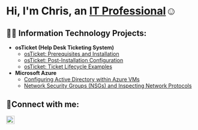<h1>Hi, I'm Chris, an <a href="https://linkedin.com/in/Josh">IT Professional</a>☺</h1>

<h2>👨‍💻 Information Technology Projects:</h2>

- <b>osTicket (Help Desk Ticketing System)</b>
  - [osTicket: Prerequisites and Installation](https://github.com/Chris-b2/osticket-prereqs)
  - [osTicket: Post-Installation Configuration](https://github.com/Chris-b2/post-install-config)
  - [osTicket: Ticket Lifecycle Examples](https://github.com/Chris-b2/ticket-lifecycle)
- <b>Microsoft Azure</b>
  - [Configuring Active Directory within Azure VMs](https://github.com/Chris-b2/configure-ad)
  - [Network Security Groups (NSGs) and Inspecting Network Protocols](https://github.com/Chris-b2/azure-network-protocols)

<h2>🤳Connect with me:</h2>

[<img align="left" alt="Josh | LinkedIn" width="22px" src="https://cdn.jsdelivr.net/npm/simple-icons@v3/icons/linkedin.svg" />][linkedin]


[linkedin]: https://linkedin.com/in/Josh
